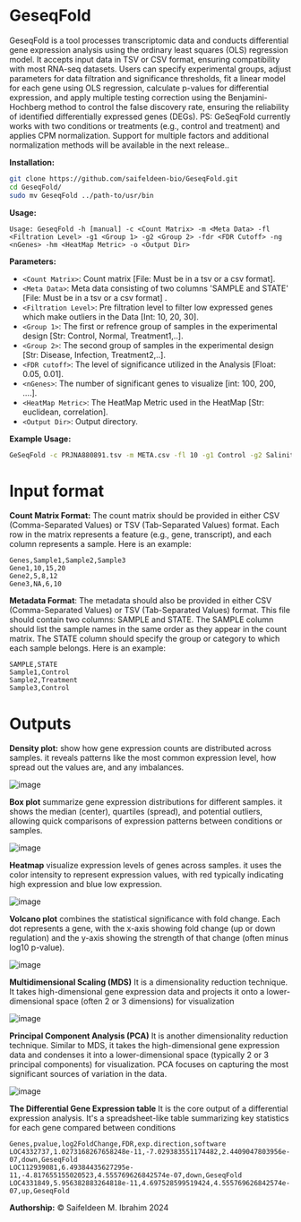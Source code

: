 # GeseqFold
GeseqFold is a tool processes transcriptomic data and conducts differential gene expression analysis using the ordinary least squares (OLS) regression model. It accepts input data in TSV or CSV format, ensuring compatibility with most RNA-seq datasets. Users can specify experimental groups, adjust parameters for data filtration and significance thresholds, fit a linear model for each gene using OLS regression, calculate p-values for differential expression, and apply multiple testing correction using the Benjamini-Hochberg method to control the false discovery rate, ensuring the reliability of identified differentially expressed genes (DEGs).
PS: GeSeqFold currently works with two conditions or treatments (e.g., control and treatment) and applies CPM normalization. Support for multiple factors and additional normalization methods will be available in the next release..

**Installation:**

```bash
git clone https://github.com/saifeldeen-bio/GeseqFold.git
cd GeseqFold/
sudo mv GeseqFold ../path-to/usr/bin
```
**Usage:**

```
Usage: GeseqFold -h [manual] -c <Count Matrix> -m <Meta Data> -fl <Filtration Level> -g1 <Group 1> -g2 <Group 2> -fdr <FDR Cutoff> -ng <nGenes> -hm <HeatMap Metric> -o <Output Dir>
```

**Parameters:**
- `<Count Matrix>`: Count matrix [File: Must be in a tsv or a csv format].
- `<Meta Data>`: Meta data consisting of two columns 'SAMPLE and STATE' [File: Must be in a tsv or a csv format] .
- `<Filtration Level>`: Pre filtration level to filter low expressed genes which make outliers in the Data [Int: 10, 20, 30].
- `<Group 1>`: The first or refrence group of samples in the experimental design [Str: Control, Normal, Treatment1,..].
- `<Group 2>`: The second group of samples in the experimental design [Str: Disease, Infection, Treatment2,..].
- `<FDR cutoff>`: The level of significance utilized in the Analysis [Float: 0.05, 0.01].
- `<nGenes>`: The number of significant genes to visualize [int: 100, 200, ....].
- `<HeatMap Metric>`: The HeatMap Metric used in the HeatMap [Str: euclidean, correlation].
- `<Output Dir>`: Output directory.

**Example Usage:**
```bash
GeSeqFold -c PRJNA880891.tsv -m META.csv -fl 10 -g1 Control -g2 Salinity -fdr 0.05 -ng 100 -hm euclidean --out results
```
# Input format
**Count Matrix Format:**
The count matrix should be provided in either CSV (Comma-Separated Values) or TSV (Tab-Separated Values) format. Each row in the matrix represents a feature (e.g., gene, transcript), and each column represents a sample. Here is an example:
```
Genes,Sample1,Sample2,Sample3
Gene1,10,15,20
Gene2,5,8,12
Gene3,NA,6,10
```
**Metadata Format**:
The metadata should also be provided in either CSV (Comma-Separated Values) or TSV (Tab-Separated Values) format. This file should contain two columns: SAMPLE and STATE. The SAMPLE column should list the sample names in the same order as they appear in the count matrix. The STATE column should specify the group or category to which each sample belongs. Here is an example:
```
SAMPLE,STATE
Sample1,Control
Sample2,Treatment
Sample3,Control
```

# Outputs
**Density plot:** 
show how gene expression counts are distributed across samples. it reveals patterns like the most common expression level, how spread out the values are, and any imbalances.

![image](https://github.com/saifeldeen-bio/GeSeqFold/assets/75811385/926016ba-8944-4184-8b00-1696c1554ca8)

**Box plot** 
summarize gene expression distributions for different samples. it shows the median (center), quartiles (spread), and potential outliers, allowing quick comparisons of expression patterns between conditions or samples.

![image](https://github.com/saifeldeen-bio/GeSeqFold/assets/75811385/ec609362-aca5-483a-af53-c52c98efe2f9)

**Heatmap** 
visualize expression levels of genes across samples. it uses the color intensity to represent expression values, with red typically indicating high expression and blue low expression.

![image](https://github.com/saifeldeen-bio/GeSeqFold/assets/75811385/3dad62cd-48b6-4e9f-9ed8-10817574c658)

**Volcano plot** combines the statistical significance with fold change. Each dot represents a gene, with the x-axis showing fold change (up or down regulation) and the y-axis showing the strength of that change (often minus log10 p-value).

![image](https://github.com/saifeldeen-bio/GeSeqFold/assets/75811385/fa1c911f-7dcb-4807-a4f8-f3b094732e64)

**Multidimensional Scaling (MDS)** 
It is a dimensionality reduction technique. It takes high-dimensional gene expression data and projects it onto a lower-dimensional space (often 2 or 3 dimensions) for visualization

![image](https://github.com/saifeldeen-bio/GeSeqFold/assets/75811385/cf660814-b54d-42b4-98e4-d6a3356fc47c)

**Principal Component Analysis (PCA)** 
It is another dimensionality reduction technique. Similar to MDS, it takes the high-dimensional gene expression data and condenses it into a lower-dimensional space (typically 2 or 3 principal components) for visualization. PCA focuses on capturing the most significant sources of variation in the data. 

![image](https://github.com/saifeldeen-bio/GeSeqFold/assets/75811385/3a418555-2f87-431f-bb78-cf0a0165adce)

**The Differential Gene Expression table** 
It is the core output of a differential expression analysis. It's a spreadsheet-like table summarizing key statistics for each gene compared between conditions

```
Genes,pvalue,log2FoldChange,FDR,exp.direction,software
LOC4332737,1.0273168267658248e-11,-7.029383551174482,2.4409047803956e-07,down,GeseqFold
LOC112939081,6.49384435627295e-11,-4.817655155020523,4.555769626842574e-07,down,GeseqFold
LOC4331849,5.956382883264818e-11,4.697528599519424,4.555769626842574e-07,up,GeseqFold
```







**Authorship:**
© Saifeldeen M. Ibrahim 2024
